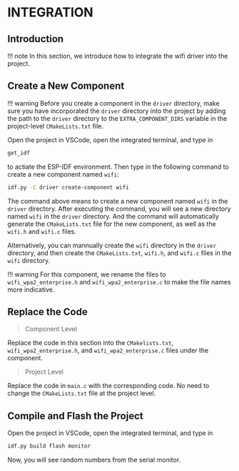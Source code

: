 # INTEGRATION

## Introduction

!!! note
    In this section, we introduce how to integrate the wifi driver into the project.

## Create a New Component

!!! warning
    Before you create a component in the `driver` directory, make sure you have incorporated the `driver` directory into the project by adding the path to the `driver` directory to the `EXTRA_COMPONENT_DIRS` variable in the project-level `CMakeLists.txt` file.

Open the project in VSCode, open the integrated terminal, and type in

```bash
get_idf 
```
to actiate the ESP-IDF environment. Then type in the following command to create a new component named `wifi`:

```bash
idf.py -C driver create-component wifi
```

The command above means to create a new component named `wifi` in the `driver` directory. After executing the command, you will see a new directory named `wifi` in the `driver` directory. And the command will automatically generate the `CMakeLists.txt` file for the new component, as well as the `wifi.h` and `wifi.c` files.

Alternatively, you can mannually create the `wifi` directory in the `driver` directory, and then create the `CMakeLists.txt`, `wifi.h`, and `wifi.c` files in the `wifi` directory.

!!! warning
    For this component, we rename the files to `wifi_wpa2_enterprise.h` and `wifi_wpa2_enterprise.c` to make the file names more indicative.

## Replace the Code

> Component Level

Replace the code in this section into the `CMakelists.txt`, `wifi_wpa2_enterprise.h`, and `wifi_wpa2_enterprise.c` files under the component.

> Project Level

Replace the code in `main.c` with the corresponding code. No need to change the `CMakeLists.txt` file at the project level.

## Compile and Flash the Project

Open the project in VSCode, open the integrated terminal, and type in

```bash
idf.py build flash monitor
```

Now, you will see random numbers from the serial monitor.
